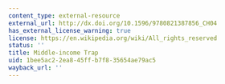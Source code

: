 ```yaml
---
content_type: external-resource
external_url: http://dx.doi.org/10.1596/9780821387856_CH04
has_external_license_warning: true
license: https://en.wikipedia.org/wiki/All_rights_reserved
status: ''
title: Middle-income Trap
uid: 1bee5ac2-2ea8-45ff-b7f8-35654ae79ac5
wayback_url: ''
---
```

